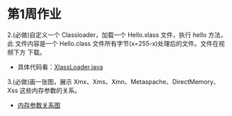 # 第1周作业

2.(必做)自定义一个 Classloader，加载一个 Hello.xlass 文件，执行 hello 方法，此 文件内容是一个 Hello.class 文件所有字节(x=255-x)处理后的文件。文件在视频下方 下载。
- 具体代码看：[XlassLoader.java](https://github.com/cleverUtd/JavaCource/blob/main/week01/src/main/java/com/zclau/classloader/XlassLoader.java)

3.(必做)画一张图，展示 Xmx、Xms、Xmn、Metaspache、DirectMemory、Xss 这些内存参数的关系。
- [内存参数关系图](https://github.com/cleverUtd/JavaCource/blob/main/week01/src/main/resources/内存参数关系图.png)